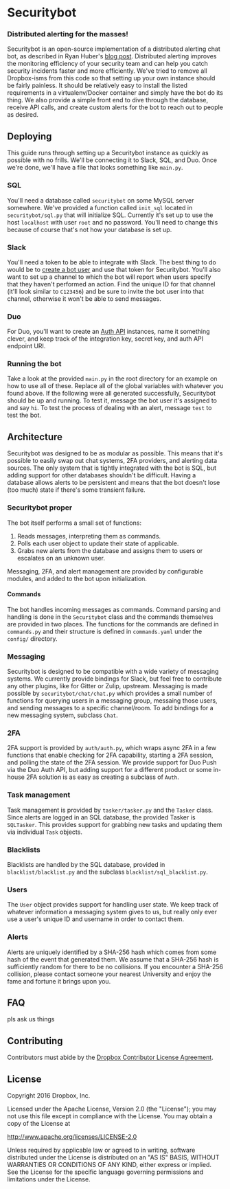 # Securitybot
### Distributed alerting for the masses!
Securitybot is an open-source implementation of a distributed alerting chat bot, as described in Ryan Huber's [blog post][slack-blog].
Distributed alerting improves the monitoring efficiency of your security team and can help you catch security incidents faster and more efficiently.
We've tried to remove all Dropbox-isms from this code so that setting up your own instance should be fairly painless.
It should be relatively easy to install the listed requirements in a virtualenv/Docker container and simply have the bot do its thing.
We also provide a simple front end to dive through the database, receive API calls, and create custom alerts for the bot to reach out to people as desired.

## Deploying
This guide runs through setting up a Securitybot instance as quickly as possible with no frills.
We'll be connecting it to Slack, SQL, and Duo.
Once we're done, we'll have a file that looks something like `main.py`.

### SQL
You'll need a database called `securitybot` on some MySQL server somewhere.
We've provided a function called `init_sql` located in `securitybot/sql.py` that will initialize SQL.
Currently it's set up to use the host `localhost` with user `root` and no password.
You'll need to change this because of course that's not how your database is set up.

### Slack
You'll need a token to be able to integrate with Slack.
The best thing to do would be to [create a bot user][bot-user] and use that token for Securitybot.
You'll also want to set up a channel to which the bot will report when users specify that they haven't performed an action.
Find the unique ID for that channel (it'll look similar to `C123456`) and be sure to invite the bot user into that channel, otherwise it won't be able to send messages.

### Duo
For Duo, you'll want to create an [Auth API][auth-api] instances, name it something clever, and keep track of the integration key, secret key, and auth API endpoint URI.

### Running the bot
Take a look at the provided `main.py` in the root directory for an example on how to use all of these.
Replace all of the global variables with whatever you found above.
If the following were all generated successfully, Securitybot should be up and running.
To test it, message the bot user it's assigned to and say `hi`.
To test the process of dealing with an alert, message `test` to test the bot.

## Architecture
Securitybot was designed to be as modular as possible.
This means that it's possible to easily swap out chat systems, 2FA providers, and alerting data sources.
The only system that is tightly integrated with the bot is SQL, but adding support for other databases shouldn't be difficult.
Having a database allows alerts to be persistent and means that the bot doesn't lose (too much) state if there's some transient failure.

### Securitybot proper
The bot itself performs a small set of functions:
1. Reads messages, interpreting them as commands.
1. Polls each user object to update their state of applicable.
1. Grabs new alerts from the database and assigns them to users or escalates on an unknown user.

Messaging, 2FA, and alert management are provided by configurable modules, and added to the bot upon initialization.

#### Commands
The bot handles incoming messages as commands.
Command parsing and handling is done in the `Securitybot` class and the commands themselves are provided in two places.
The functions for the commands are defined in `commands.py` and their structure is defined in `commands.yaml` under the `config/` directory.

### Messaging
Securitybot is designed to be compatible with a wide variety of messaging systems.
We currently provide bindings for Slack, but feel free to contribute any other plugins, like for Gitter or Zulip, upstream.
Messaging is made possible by `securitybot/chat/chat.py` which provides a small number of functions for querying users in a messaging group, messaing those users, and sending messages to a specific channel/room.
To add bindings for a new messaging system, subclass `Chat`.

### 2FA
2FA support is provided by `auth/auth.py`, which wraps async 2FA in a few functions that enable checking for 2FA capability, starting a 2FA session, and polling the state of the 2FA session.
We provide support for Duo Push via the Duo Auth API, but adding support for a different product or some in-house 2FA solution is as easy as creating a subclass of `Auth`.

### Task management
Task management is provided by `tasker/tasker.py` and the `Tasker` class.
Since alerts are logged in an SQL database, the provided Tasker is `SQLTasker`.
This provides support for grabbing new tasks and updating them via individual `Task` objects.

### Blacklists
Blacklists are handled by the SQL database, provided in `blacklist/blacklist.py` and the subclass `blacklist/sql_blacklist.py`.

### Users
The `User` object provides support for handling user state.
We keep track of whatever information a messaging system gives to us, but really only ever use a user's unique ID and username in order to contact them.

### Alerts
Alerts are uniquely identified by a SHA-256 hash which comes from some hash of the event that generated them.
We assume that a SHA-256 hash is sufficiently random for there to be no collisions.
If you encounter a SHA-256 collision, please contact someone your nearest University and enjoy the fame and fortune it brings upon you.

## FAQ

pls ask us things

## Contributing
Contributors must abide by the [Dropbox Contributor License Agreement][cla].

## License

Copyright 2016 Dropbox, Inc.

Licensed under the Apache License, Version 2.0 (the "License");
you may not use this file except in compliance with the License.
You may obtain a copy of the License at

   http://www.apache.org/licenses/LICENSE-2.0

Unless required by applicable law or agreed to in writing, software
distributed under the License is distributed on an "AS IS" BASIS,
WITHOUT WARRANTIES OR CONDITIONS OF ANY KIND, either express or implied.
See the License for the specific language governing permissions and
limitations under the License.



[slack-blog]: https://slack.engineering/distributed-security-alerting-c89414c992d6 "Distributed Alerting"
[bot-user]: https://api.slack.com/bot-users "Slack Bot Users"
[auth-api]: https://duo.com/docs/authapi "Duo Auth API"
[cla]: https://opensource.dropbox.com/cla/ "Dropbox CLA"
